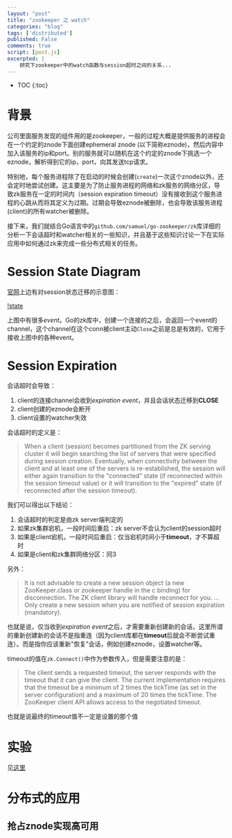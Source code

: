 ```yaml
---
layout: "post"
title: "zookeeper 之 watch"
categories: "blog"
tags: ['distributed']
published: False
comments: true
script: [post.js]
excerpted: |
    研究下zookeeper中的watch函数与session超时之间的关系...
---
```


* TOC
{:toc}

# 背景

公司里面服务发现的组件用的是zookeeper，一般的过程大概是提供服务的进程会在一个约定的znode下面创建ephemeral znode (以下简称eznode)，然后内容中加入该服务的ip和port。别的服务就可以随机在这个约定的znode下挑选一个eznode，解析得到它的ip，port，向其发送tcp请求。

特别地，每个服务进程除了在启动的时候会创建(`create`)一次这个znode以外，还会定时地尝试创建。这主要是为了防止服务进程的网络和zk服务的网络分区，导致zk服务在一定的时间内（session expiration timeout）没有接收到这个服务进程的心跳从而将其定义为过期。过期会导致eznode被删除，也会导致该服务进程(client)的所有watcher被删除。

接下来，我们就结合Go语言中的`github.com/samuel/go-zookeeper/zk`库详细的分析一下会话超时和watcher相关的一些知识，并且基于这些知识讨论一下在实际应用中如何通过zk来完成一些分布式相关的任务。

# Session State Diagram

[官网](https://zookeeper.apache.org/doc/r3.4.13/zookeeperProgrammers.html)上边有对session状态迁移的示意图：

[!state](/assets/img/zk/state_dia.jpg)

上图中有很多*event*。Go的zk库中，创建一个连接的之后，会返回一个event的channel，这个channel在这个conn被client主动`Close`之前是总是有效的，它用于接收上图中的各种event。

# Session Expiration

会话超时会导致：

1. client的连接channel会收到*expiration event*，并且会话状态迁移到**CLOSE**
1. client创建的eznode会断开
1. client设置的watcher失效

会话超时的定义是：

> When a client (session) becomes partitioned from the ZK serving cluster it will begin searching the list of servers that were specified during session creation. Eventually, when connectivity between the client and at least one of the servers is re-established, the session will either again transition to the "connected" state (if reconnected within the session timeout value) or it will transition to the "expired" state (if reconnected after the session timeout). 

我们可以得出以下结论：

1. 会话超时的判定是由zk server端判定的
2. 如果zk集群宕机，一段时间后重启：zk server不会认为client的session超时
3. 如果是client宕机，一段时间后重启：仅当宕机时间小于**timeout**，才不算超时
4. 如果是client和zk集群网络分区：同3

另外：

> It is not advisable to create a new session object (a new ZooKeeper.class or zookeeper handle in the c binding) for disconnection. The ZK client library will handle reconnect for you. ... Only create a new session when you are notified of session expiration (mandatory).

也就是说，仅当收到*expiration event*之后，才需要重新创建新的会话，这里所谓的重新创建新的会话不是指重连（因为client库都在**timeout**后就会不断尝试重连）。而是指你应该重新"恢复"会话，例如创建eznode，设置watcher等。

timeout的值在`zk.Connect()`中作为参数传入，但是需要注意的是：

>  The client sends a requested timeout, the server responds with the timeout that it can give the client. The current implementation requires that the timeout be a minimum of 2 times the tickTime (as set in the server configuration) and a maximum of 20 times the tickTime. The ZooKeeper client API allows access to the negotiated timeout.

也就是说最终的timeout值不一定是设置的那个值

# 实验

见[这里](https://github.com/magodo/go_snippet/tree/master/zookeeper)

# 分布式的应用

## 抢占znode实现高可用


